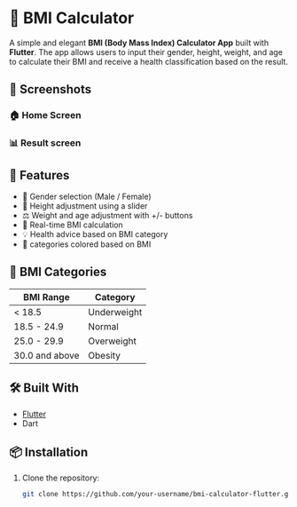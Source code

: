 #  🧮 BMI Calculator

A simple and elegant **BMI (Body Mass Index) Calculator App** built with **Flutter**. The app allows users to input their gender, height, weight, and age to calculate their BMI and receive a health classification based on the result.

## 📱 Screenshots

### 🏠 Home Screen

### 📊 Result screen

## 🚀 Features

- 🚻 Gender selection (Male / Female)
- 📏 Height adjustment using a slider
- ⚖️ Weight and age adjustment with +/- buttons
- 🔢 Real-time BMI calculation
- 💡 Health advice based on BMI category
- 🎨 categories colored based on BMI 
## 📐 BMI Categories

| BMI Range       | Category      |
|-----------------|---------------|
| < 18.5          | Underweight   |
| 18.5 - 24.9     | Normal        |
| 25.0 - 29.9     | Overweight    |
| 30.0 and above | Obesity       |

## 🛠️ Built With

- [Flutter](https://flutter.dev/)
- Dart

## 📦 Installation

1. Clone the repository:

   ```bash
   git clone https://github.com/your-username/bmi-calculator-flutter.git
